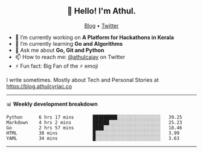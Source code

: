 <h2 align="center">👋 Hello! I'm Athul.</h2>
<p align="center">
  <a href="https://blog.athulcyriac.co">Blog</a> •
  <a href="https://twitter.com/athulcajay">Twitter</a>
</p>


- 🔭 I’m currently working on **A Platform for Hackathons in Kerala**
- 🌱 I’m currently learning **Go and Algorithms**
- 💬 Ask me about **Go, Git and Python**
- 📫 How to reach me: [@athulcajay](https://twitter.com/athulcajay) on Twitter
- ⚡ Fun fact: Big Fan of the :zap: emoji

I write sometimes. Mostly about Tech and Personal Stories at https://blog.athulcyriac.co

-------

📊 **Weekly development breakdown**
<!--START_SECTION:waka-->
```text
Python      6 hrs 17 mins       █████████░░░░░░░░░░░░░░░░   39.25 
Markdown    4 hrs 2 mins        ██████░░░░░░░░░░░░░░░░░░░   25.23 
Go          2 hrs 57 mins       ████░░░░░░░░░░░░░░░░░░░░░   18.46 
HTML        38 mins             █░░░░░░░░░░░░░░░░░░░░░░░░   3.99 
YAML        34 mins             █░░░░░░░░░░░░░░░░░░░░░░░░   3.63
```
<!--END_SECTION:waka-->
-------
